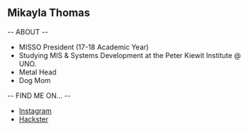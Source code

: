 ## Mikayla Thomas

-- ABOUT --
- MISSO President (17-18 Academic Year)
- Studying MIS & Systems Development at the Peter Kiewit Institute @ UNO. 
- Metal Head 
- Dog Mom

-- FIND ME ON... --
- <a href="https://www.instagram.com/mikaylarebby">Instagram</a>
- <a href="https://www.hackster.io/mikaylarebby">Hackster</a>

